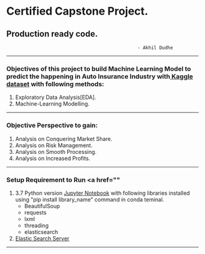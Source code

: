 
# Certified Capstone Project.
##                                              Production ready code.
                                                    - Akhil Dudhe

-----------------------------
### Objectives of this project to build Machine Learning Model to predict the happening in Auto Insurance Industry with<a href="https://www.kaggle.com/c/auto-insurance-fall-2017/data"> Kaggle dataset</a> with following methods:

1. Exploratory Data Analysis[EDA]. 
2. Machine-Learning Modelling.
-----------------------------
### Objective Perspective to gain:  

1. Analysis on Conquering Market Share.
2. Analysis on Risk Management.
3. Analysis on Smooth Processing.
4. Analysis on Increased Profits.

-----------------------------

### Setup Requirement to Run <a href=""</a>

<ol type="number">
    <li> 3.7  Python version <a href="https://www.anaconda.com/products/individual">Jupyter Notebook</a> with following libraries installed using "pip install library_name" command in conda teminal.
        <ul>
            <li>BeautifulSoup</li>
            <li>requests</li>
            <li>lxml</li>
            <li>threading</li>
            <li>elasticsearch</li>
        </ul>
        </li>
    <li><a href="https://www.elastic.co/downloads/elasticsearch">Elastic Search Server</a></li>
</ol>

------------------------------------



